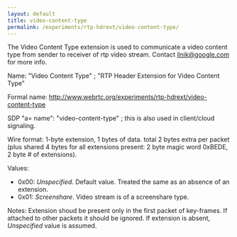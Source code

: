 ```yaml
---
layout: default
title: video-content-type
permalink: /experiments/rtp-hdrext/video-content-type/
---
```


The Video Content Type extension is used to communicate a video content type from sender 
to receiver of rtp video stream. Contact <ilnik@google.com> for more info.

Name: "Video Content Type" ; "RTP Header Extension for Video Content Type"

Formal name: <http://www.webrtc.org/experiments/rtp-hdrext/video-content-type>

SDP "a= name": "video-content-type" ; this is also used in client/cloud signaling.

Wire format: 1-byte extension, 1 bytes of data. total 2 bytes extra per packet
(plus shared 4 bytes for all extensions present: 2 byte magic word 0xBEDE, 2
byte # of extensions).

Values: 
  - 0x00: *Unspecified*. Default value. Treated the same as an absence of an extension.
  - 0x01: *Screenshare*. Video stream is of a screenshare type. 

Notes: Extension shoud be present only in the first packet of key-frames. If attached to other packets it should be ignored.
If extension is absent, *Unspecified* value is assumed.
